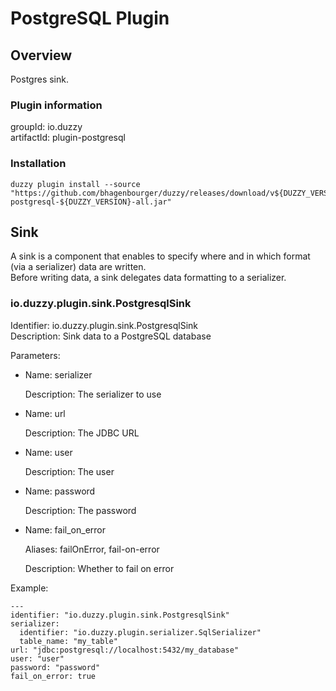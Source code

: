 # PostgreSQL Plugin

## Overview
Postgres sink.

### Plugin information
groupId: io.duzzy  
artifactId: plugin-postgresql

### Installation
```
duzzy plugin install --source "https://github.com/bhagenbourger/duzzy/releases/download/v${DUZZY_VERSION}/plugin-postgresql-${DUZZY_VERSION}-all.jar"
```

## Sink
A sink is a component that enables to specify where and in which format (via a serializer) data are written.  
Before writing data, a sink delegates data formatting to a serializer.

### io.duzzy.plugin.sink.PostgresqlSink
Identifier: io.duzzy.plugin.sink.PostgresqlSink  
Description: Sink data to a PostgreSQL database

Parameters:
- Name: serializer

  Description: The serializer to use
- Name: url

  Description: The JDBC URL
- Name: user

  Description: The user
- Name: password

  Description: The password
- Name: fail_on_error

  Aliases: failOnError, fail-on-error

  Description: Whether to fail on error

Example:
```
---
identifier: "io.duzzy.plugin.sink.PostgresqlSink"
serializer:
  identifier: "io.duzzy.plugin.serializer.SqlSerializer"
  table_name: "my_table"
url: "jdbc:postgresql://localhost:5432/my_database"
user: "user"
password: "password"
fail_on_error: true
```